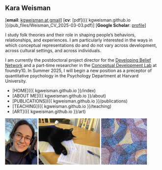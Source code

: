 ## Kara Weisman

[**email**: [kgweisman at gmail](mailto:kgweisman@gmail.com)] [**cv**: [pdf]({{ kgweisman.github.io }}/pub_files/Weisman_CV_2025-03-03.pdf)] [**Google Scholar**: [profile](https://scholar.google.com/citations?user=Ythhby0AAAAJ&hl=en)]

I study folk theories and their role in shaping people’s behaviors, relationships, and experiences. I am particularly interested in the ways in which conceptual representations do and do not vary across development, across cultural settings, and across individuals. 

I am currently the postdoctoral project director for the [Developing Belief Network](https://www.developingbelief.com/) and a part-time researcher in the [Conceptual Development Lab](https://www.foundry10.org/conceptual-development-lab) at foundry10. In Summer 2025, I will begin a new position as a preceptor of quantitative psychology in the Psychology Department at Harvard University.

* [HOME]({{ kgweisman.github.io }}/index)
* [ABOUT ME]({{ kgweisman.github.io }}/about)
* [PUBLICATIONS]({{ kgweisman.github.io }}/publications)
* [TEACHING]({{ kgweisman.github.io }}/teaching)
* [ART]({{ kgweisman.github.io }}/art)


<img src="images/kgw_pic4.jpg" alt="Kara" height="150"/>
<img src="images/cat.jpg" alt="Cat" height="150"/>
<img src="images/art.png" alt="Art" height="150"/>
